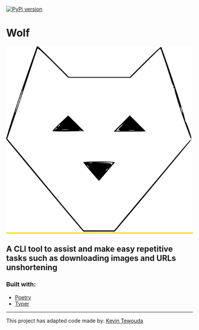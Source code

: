 [![PyPi version](https://badgen.net/pypi/v/wolf-cli)](https://pypi.com/project/wolf-cli)

# **Wolf**

<div style="background-color:gold;">
  <p align="center">
    <img src="https://github.com/cande1gut/wolf/blob/main/dist/logo/logo.svg" />
  </p>
</div>

## A CLI tool to assist and make easy repetitive tasks such as downloading images and URLs unshortening

### Built with:
- [Poetry](https://python-poetry.org/)
- [Typer](https://typer.tiangolo.com/)
---
This project has adapted code made by: [Kevin Tewouda](https://lewoudar.medium.com/click-a-beautiful-python-library-to-write-cli-applications-9c8154847066)
